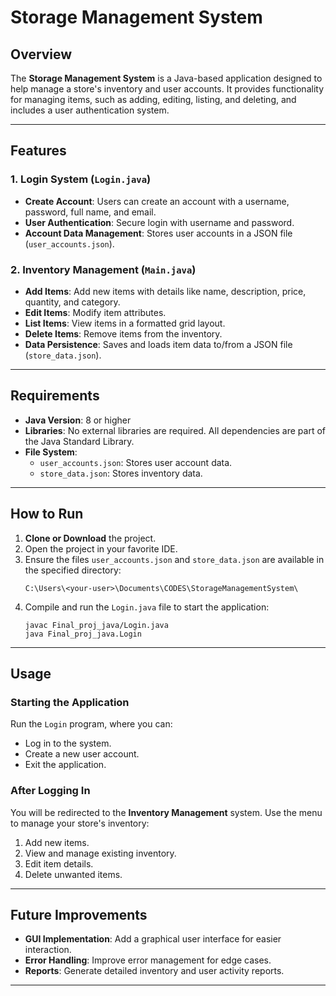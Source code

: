 
# Storage Management System

## Overview
The **Storage Management System** is a Java-based application designed to help manage a store's inventory and user accounts. It provides functionality for managing items, such as adding, editing, listing, and deleting, and includes a user authentication system.

---

## Features

### 1. Login System (`Login.java`)
- **Create Account**: Users can create an account with a username, password, full name, and email.
- **User Authentication**: Secure login with username and password.
- **Account Data Management**: Stores user accounts in a JSON file (`user_accounts.json`).

### 2. Inventory Management (`Main.java`)
- **Add Items**: Add new items with details like name, description, price, quantity, and category.
- **Edit Items**: Modify item attributes.
- **List Items**: View items in a formatted grid layout.
- **Delete Items**: Remove items from the inventory.
- **Data Persistence**: Saves and loads item data to/from a JSON file (`store_data.json`).

---

## Requirements
- **Java Version**: 8 or higher
- **Libraries**: No external libraries are required. All dependencies are part of the Java Standard Library.
- **File System**:
  - `user_accounts.json`: Stores user account data.
  - `store_data.json`: Stores inventory data.

---

## How to Run

1. **Clone or Download** the project.
2. Open the project in your favorite IDE.
3. Ensure the files `user_accounts.json` and `store_data.json` are available in the specified directory:
   ```
   C:\Users\<your-user>\Documents\CODES\StorageManagementSystem\
   ```
4. Compile and run the `Login.java` file to start the application:
   ```
   javac Final_proj_java/Login.java
   java Final_proj_java.Login
   ```

---

## Usage

### Starting the Application
Run the `Login` program, where you can:
- Log in to the system.
- Create a new user account.
- Exit the application.

### After Logging In
You will be redirected to the **Inventory Management** system. Use the menu to manage your store's inventory:
1. Add new items.
2. View and manage existing inventory.
3. Edit item details.
4. Delete unwanted items.

---

## Future Improvements
- **GUI Implementation**: Add a graphical user interface for easier interaction.
- **Error Handling**: Improve error management for edge cases.
- **Reports**: Generate detailed inventory and user activity reports.

---